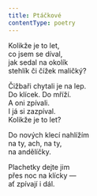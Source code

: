 ```yaml
---
title: Ptáčkové
contentType: poetry
---
```


<section>

Kolikže je to let,  
co jsem se díval,  
jak sedal na okolík  
stehlík či čížek maličký?

</section>

<section>

Čižbaři chytali je na lep.  
Do klícek. Do mříží.  
A oni zpívali.  
I já si zazpíval.  
Kolikže je to let?

</section>

<section>

Do nových klecí nahlížím  
na ty, ach, na ty,  
na andělíčky.

</section>

<section>

Plachetky dejte jim  
přes noc na klícky —  
ať zpívají i dál.

</section>
